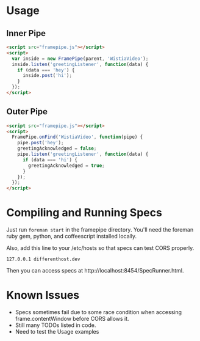 # Usage

## Inner Pipe

```html
<script src="framepipe.js"></script>
<script>
  var inside = new FramePipe(parent, 'WistiaVideo');
  inside.listen('greetingListener', function(data) {
    if (data === 'hey') {
      inside.post('hi');
    }
  });
</script>
```

## Outer Pipe

```html
<script src="framepipe.js"></script>
<script>
  FramePipe.onFind('WistiaVideo', function(pipe) {
    pipe.post('hey');
    greetingAcknowledged = false;
    pipe.listen('greetingListener', function(data) {
      if (data === 'hi') {
        greetingAcknowledged = true;
      }
    });
  });
</script>
```

# Compiling and Running Specs

Just run `foreman start` in the framepipe directory. You'll need the foreman
ruby gem, python, and coffeescript installed locally.

Also, add this line to your /etc/hosts so that specs can test CORS properly.

    127.0.0.1 differenthost.dev

Then you can access specs at http://localhost:8454/SpecRunner.html.

# Known Issues

- Specs sometimes fail due to some race condition when accessing
  frame.contentWindow before CORS allows it.
- Still many TODOs listed in code.
- Need to test the Usage examples
